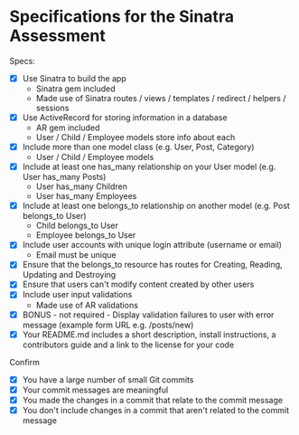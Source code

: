 # Specifications for the Sinatra Assessment

Specs:
- [x] Use Sinatra to build the app
   - Sinatra gem included
   - Made use of Sinatra routes / views / templates / redirect / helpers / sessions
- [x] Use ActiveRecord for storing information in a database
   - AR gem included
   - User / Child / Employee models store info about each
- [x] Include more than one model class (e.g. User, Post, Category)
   - User / Child / Employee models
- [x] Include at least one has_many relationship on your User model (e.g. User has_many Posts)
   - User has_many Children
   - User has_many Employees
- [x] Include at least one belongs_to relationship on another model (e.g. Post belongs_to User)
   - Child belongs_to User
   - Employee belongs_to User
- [x] Include user accounts with unique login attribute (username or email)
   - Email must be unique
- [x] Ensure that the belongs_to resource has routes for Creating, Reading, Updating and Destroying
- [x] Ensure that users can't modify content created by other users
- [x] Include user input validations
   - Made use of AR validations 
- [x] BONUS - not required - Display validation failures to user with error message (example form URL e.g. /posts/new)
- [x] Your README.md includes a short description, install instructions, a contributors guide and a link to the license for your code

Confirm
- [x] You have a large number of small Git commits
- [x] Your commit messages are meaningful
- [x] You made the changes in a commit that relate to the commit message
- [x] You don't include changes in a commit that aren't related to the commit message
